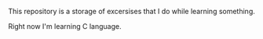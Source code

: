 This repository is a storage of excersises that I do while learning something. 

Right now I'm learning C language.